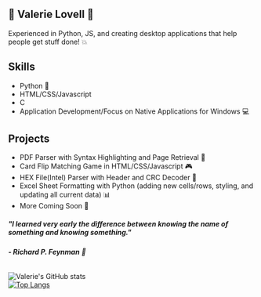 ## :purple_heart: Valerie Lovell :purple_heart:
Experienced in Python, JS, and creating desktop applications that help people get stuff done! :boom:

## Skills
- Python :snake:
- HTML/CSS/Javascript
- C
- Application Development/Focus on Native Applications for Windows :computer:

## Projects
- PDF Parser with Syntax Highlighting and Page Retrieval :page_with_curl:
- Card Flip Matching Game in HTML/CSS/Javascript :video_game:
- HEX File(Intel) Parser with Header and CRC Decoder :page_facing_up:
- Excel Sheet Formatting with Python (adding new cells/rows, styling, and updating all current data) :bar_chart:
- More Coming Soon :blue_heart:



##### *"I learned very early the difference between knowing the name of something and knowing something."*
######                                                                          **- Richard P. Feynman** :older_man:




![Valerie's GitHub stats](https://github-readme-stats.vercel.app/api?username=vlovell24&show_icons=true&theme=transparent)<br>
[![Top Langs](https://github-readme-stats.vercel.app/api/top-langs/?username=vlovell24&theme=transparent)](https://github.com/vlovell24/github-readme-stats)

